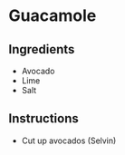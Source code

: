 # Guacamole 

## Ingredients 
* Avocado 
* Lime 
* Salt
 
## Instructions
* Cut up avocados (Selvin)

